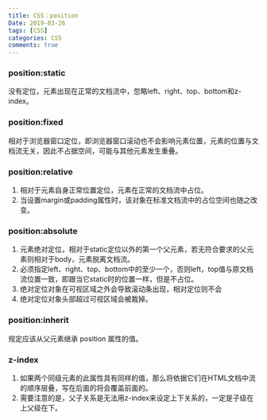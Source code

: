 ```yaml
---
title: CSS：position
Date: 2019-03-26
tags: [CSS]
categories: CSS
comments: true
---
```


### position:static
没有定位，元素出现在正常的文档流中，忽略left、right、top、bottom和z-index。

### position:fixed
相对于浏览器窗口定位，即浏览器窗口滚动也不会影响元素位置，元素的位置与文档流无关，因此不占据空间，可能与其他元素发生重叠。

### position:relative
1. 相对于元素自身正常位置定位，元素在正常的文档流中占位。
2. 当设置margin或padding属性时，该对象在标准文档流中的占位空间也随之改变。

### position:absolute
1. 元素绝对定位，相对于static定位以外的第一个父元素，若无符合要求的父元素则相对于body，元素脱离文档流。
2. 必须指定left、right、top、bottom中的至少一个，否则left，top值与原文档流位置一致，即跟当它static时的位置一样，但是不占位。
3. 绝对定位对象在可视区域之外会导致滚动条出现，相对定位则不会
4. 绝对定位对象头部超过可视区域会被裁掉。

### position:inherit
规定应该从父元素继承 position 属性的值。

### z-index
1. 如果两个同级元素的此属性具有同样的值，那么将依据它们在HTML文档中流的顺序层叠，写在后面的将会覆盖前面的。
2. 需要注意的是，父子关系是无法用z-index来设定上下关系的，一定是子级在上父级在下。